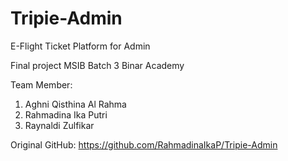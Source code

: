# Tripie-Admin
E-Flight Ticket Platform for Admin

Final project MSIB Batch 3 Binar Academy

Team Member:
1. Aghni Qisthina Al Rahma
2. Rahmadina Ika Putri
3. Raynaldi Zulfikar

Original GitHub: https://github.com/RahmadinaIkaP/Tripie-Admin

